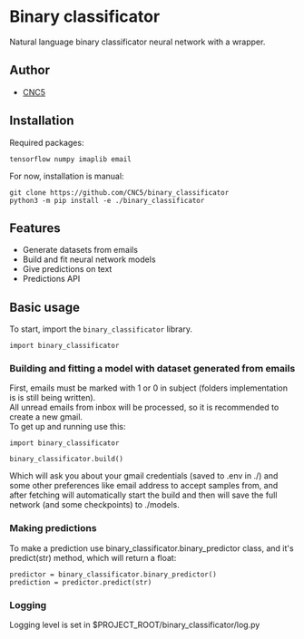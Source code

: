 # Binary classificator
Natural language binary classificator neural network with a wrapper.

## Author

* [CNC5](https://github.com/CNC5)

## Installation
Required packages:<br>

    tensorflow numpy imaplib email


For now, installation is manual:<br>

    git clone https://github.com/CNC5/binary_classificator
    python3 -m pip install -e ./binary_classificator

## Features

* Generate datasets from emails
* Build and fit neural network models
* Give predictions on text
* Predictions API

## Basic usage

To start, import the `binary_classificator` library.

    import binary_classificator
    
### Building and fitting a model with dataset generated from emails

First, emails must be marked with 1 or 0 in subject (folders implementation is is still being written).<br>
All unread emails from inbox will be processed, so it is recommended to create a new gmail.<br>
To get up and running use this:

    import binary_classificator
    
    binary_classificator.build()

Which will ask you about your gmail credentials (saved to .env in ./) and some other preferences like email address to accept samples from, and after fetching will automatically start the build and then will save the full network (and some checkpoints) to ./models.

### Making predictions
To make a prediction use binary_classificator.binary_predictor class, and it's predict(str) method, which will return a float:

    predictor = binary_classificator.binary_predictor()
    prediction = predictor.predict(str)
    

### Logging
Logging level is set in $PROJECT_ROOT/binary_classificator/log.py
